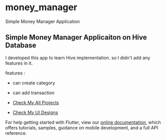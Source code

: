 # money_manager

Simple Money Manager Application

## Simple Money Manager Applicaiton on Hive Database

I developed this app to learn Hive implementation.
so I didn't add any features in it. 

features :
   - can create category
   - can add transaction

- [Check My All Projects](https://github.com/Mishalhaneef)
- [Check My UI Designs](https://dribbble.com/mishalhaneef)

For help getting started with Flutter, view our
[online documentation](https://flutter.dev/docs), which offers tutorials,
samples, guidance on mobile development, and a full API reference.
